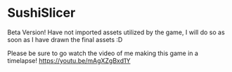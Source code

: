 # SushiSlicer

Beta Version!
Have not imported assets utilized by the game, I will do so as soon as I have drawn the final assets :D

Please be sure to go watch the video of me making this game in a timelapse!
https://youtu.be/mAgXZgBxd1Y

